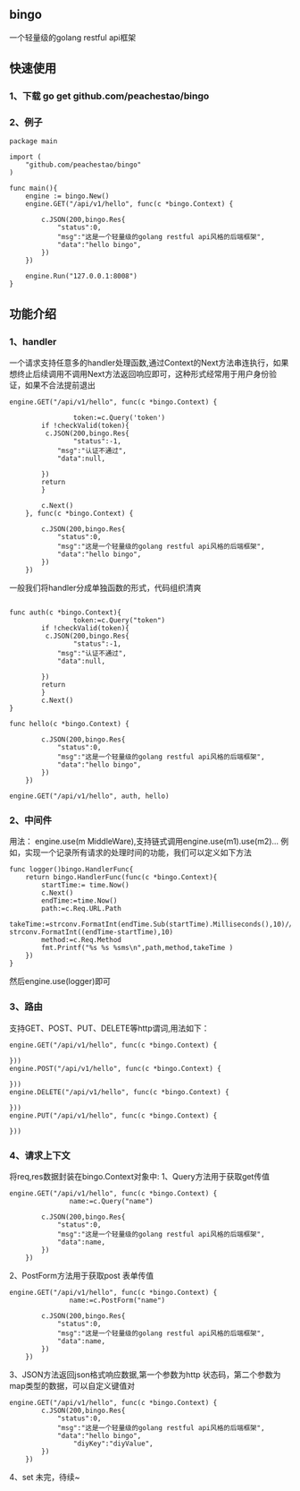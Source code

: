 ## bingo

一个轻量级的golang restful api框架

## 快速使用

### 1、下载 go get github.com/peachestao/bingo
### 2、例子
~~~
package main

import (
	"github.com/peachestao/bingo"
)

func main(){
	engine := bingo.New()
	engine.GET("/api/v1/hello", func(c *bingo.Context) {

		c.JSON(200,bingo.Res{
			"status":0,
			"msg":"这是一个轻量级的golang restful api风格的后端框架",
			"data":"hello bingo",
		})
	})

	engine.Run("127.0.0.1:8008")
}
~~~
## 功能介绍
### 1、handler
一个请求支持任意多的handler处理函数,通过Context的Next方法串连执行，如果想终止后续调用不调用Next方法返回响应即可，这种形式经常用于用户身份验证，如果不合法提前退出
~~~
engine.GET("/api/v1/hello", func(c *bingo.Context) {

                token:=c.Query('token')
		if !checkValid(token){
		 c.JSON(200,bingo.Res{
		        "status":-1,
			"msg":"认证不通过",
			"data":null,
		
		})
		return
		}
		
		c.Next()
	}, func(c *bingo.Context) {

		c.JSON(200,bingo.Res{
			"status":0,
			"msg":"这是一个轻量级的golang restful api风格的后端框架",
			"data":"hello bingo",
		})
	})
~~~
一般我们将handler分成单独函数的形式，代码组织清爽

~~~

func auth(c *bingo.Context){
                token:=c.Query("token")
		if !checkValid(token){
		 c.JSON(200,bingo.Res{
		        "status":-1,
			"msg":"认证不通过",
			"data":null,
		
		})
		return
		}		
		c.Next()
}

func hello(c *bingo.Context) {

		c.JSON(200,bingo.Res{
			"status":0,
			"msg":"这是一个轻量级的golang restful api风格的后端框架",
			"data":"hello bingo",
		})
	})

engine.GET("/api/v1/hello", auth, hello)
~~~

### 2、中间件
用法：
engine.use(m MiddleWare),支持链式调用engine.use(m1).use(m2)...
例如，实现一个记录所有请求的处理时间的功能，我们可以定义如下方法
~~~
func logger()bingo.HandlerFunc{
	return bingo.HandlerFunc(func(c *bingo.Context){
		startTime:= time.Now()
		c.Next()
		endTime:=time.Now()
		path:=c.Req.URL.Path
		takeTime:=strconv.FormatInt(endTime.Sub(startTime).Milliseconds(),10)// strconv.FormatInt((endTime-startTime),10)
		method:=c.Req.Method
		fmt.Printf("%s %s %sms\n",path,method,takeTime )
	})
}
~~~
然后engine.use(logger)即可
### 3、路由
支持GET、POST、PUT、DELETE等http谓词,用法如下：
~~~
engine.GET("/api/v1/hello", func(c *bingo.Context) {

}))
engine.POST("/api/v1/hello", func(c *bingo.Context) {

}))
engine.DELETE("/api/v1/hello", func(c *bingo.Context) {

}))
engine.PUT("/api/v1/hello", func(c *bingo.Context) {

}))
~~~
### 4、请求上下文
将req,res数据封装在bingo.Context对象中:
1、Query方法用于获取get传值
~~~
engine.GET("/api/v1/hello", func(c *bingo.Context) {
               name:=c.Query("name") 

		c.JSON(200,bingo.Res{
			"status":0,
			"msg":"这是一个轻量级的golang restful api风格的后端框架",
			"data":name,
		})
	})
~~~
2、PostForm方法用于获取post 表单传值
~~~
engine.GET("/api/v1/hello", func(c *bingo.Context) {
               name:=c.PostForm("name") 

		c.JSON(200,bingo.Res{
			"status":0,
			"msg":"这是一个轻量级的golang restful api风格的后端框架",
			"data":name,
		})
	})
~~~
3、JSON方法返回json格式响应数据,第一个参数为http 状态码，第二个参数为map类型的数据，可以自定义键值对
~~~
engine.GET("/api/v1/hello", func(c *bingo.Context) {    
		c.JSON(200,bingo.Res{
			"status":0,
			"msg":"这是一个轻量级的golang restful api风格的后端框架",
			"data":"hello bingo",
		        "diyKey":"diyValue",	
		})
	})
~~~
4、set
未完，待续~
